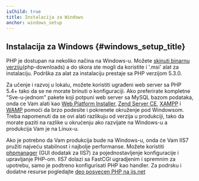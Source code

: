 ```yaml
---
isChild: true
title: Instalacija za Windows
anchor: windows_setup
---
```


## Instalacija za Windows {#windows_setup_title}

PHP je dostupan na nekoliko načina na Windows-u. Možete [skinuti binarnu verziju](php-downloads)(php-downloads)
a do skora ste mogli da koristite i '.msi' alat za instalaciju. Podrška za alat za instalaciju prestaje sa
PHP verzijom 5.3.0.

Za učenje i razvoj u lokalu, možete koristiti ugrađeni web server sa PHP 5.4+
tako da se ne morate brinuti o konfiguraciji. Ako preferirate kompletne "Sve-u-jednom" pakete koji potpuni web server
sa MySQL bazom podataka, onda ce Vam alati kao [Web Platform Installer][wpi], [Zend Server CE][zsce], [XAMPP][xampp] i
[WAMP][wamp] pomoći da brzo podesite i pokrenete okruženje pod Windowsom. Treba napomenuti da se ovi alati razlikuju od
verzija u produkciji, tako da morate paziti na razlike u okrućenju ako razvijate na Windows-u
a produkcija Vam je na Linux-u.

Ako je potrebno da Vam produkcija bude na Windows-u, onda će Vam IIS7 pružiti najveću stabilnost i najbolje performanse.
Možete koristiti [phpmanager][phpmanager] (GUI dodatak za IIS7) za pojednostavljenje konfiguracije i upravljanje PHP-om.
IIS7 dolazi sa FastCGI ugradjenim i spremnim za upotrebu, samo je podtreno konfigurisati PHP kao handler.
Za podrsku i dodatne resurse pogledajte [deo posvecen PHP na iis.net][php-iis]

[php-downloads]: http://windows.php.net
[phpmanager]: http://phpmanager.codeplex.com/
[wpi]: http://www.microsoft.com/web/downloads/platform.aspx
[zsce]: http://www.zend.com/en/products/server-ce/
[xampp]: http://www.apachefriends.org/en/xampp.html
[wamp]: http://www.wampserver.com/
[php-iis]: http://php.iis.net/

